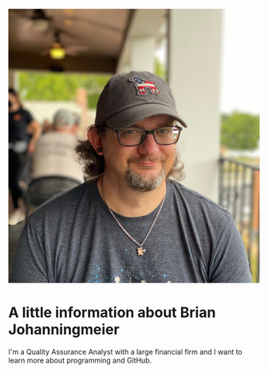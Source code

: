 ![headshot](IMG_0128.jpeg)
# A little information about Brian Johanningmeier
I'm a Quality Assurance Analyst with a large financial firm and I want to learn more about programming and GitHub.
